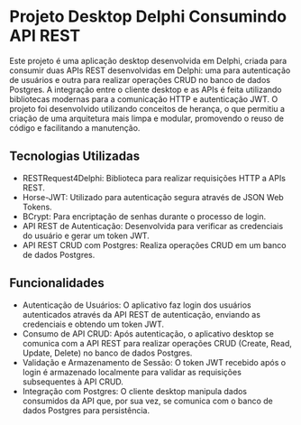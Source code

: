 # Projeto Desktop Delphi Consumindo API REST
Este projeto é uma aplicação desktop desenvolvida em Delphi, criada para consumir duas APIs REST desenvolvidas em 
Delphi: uma para autenticação de usuários e outra para realizar operações CRUD no banco de dados Postgres. 
A integração entre o cliente desktop e as APIs é feita utilizando bibliotecas modernas para a comunicação HTTP e autenticação JWT.
O projeto foi desenvolvido utilizando conceitos de herança, o que permitiu a criação de uma arquitetura mais limpa e modular, 
promovendo o reuso de código e facilitando a manutenção.

## Tecnologias Utilizadas
- RESTRequest4Delphi: Biblioteca para realizar requisições HTTP a APIs REST.
- Horse-JWT: Utilizado para autenticação segura através de JSON Web Tokens.
- BCrypt: Para encriptação de senhas durante o processo de login.
- API REST de Autenticação: Desenvolvida para verificar as credenciais do usuário e gerar um token JWT.
- API REST CRUD com Postgres: Realiza operações CRUD em um banco de dados Postgres.

## Funcionalidades
- Autenticação de Usuários: O aplicativo faz login dos usuários autenticados através da API REST de autenticação, enviando as credenciais e obtendo um token JWT.
- Consumo de API CRUD: Após autenticação, o aplicativo desktop se comunica com a API REST para realizar operações CRUD (Create, Read, Update, Delete) no banco de dados Postgres.
- Validação e Armazenamento de Sessão: O token JWT recebido após o login é armazenado localmente para validar as requisições subsequentes à API CRUD.
- Integração com Postgres: O cliente desktop manipula dados consumidos da API que, por sua vez, se comunica com o banco de dados Postgres para persistência.
